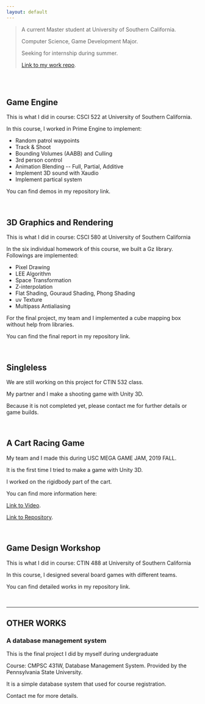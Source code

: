```yaml
---
layout: default
---
```




>A current Master student at University of Southern California.
>
>Computer Science, Game Development Major.
>
>Seeking for internship during summer.
>
>[Link to my work repo](https://github.com/shinoobu/Portfolio).
<br/>
<br/>


## Game Engine

This is what I did in course: CSCI 522 at University of Southern California.

In this course, I worked in Prime Engine to implement:

*   Random patrol waypoints
*   Track & Shoot
*   Bounding Volumes (AABB) and Culling
*   3rd person control
*   Animation Blending -- Full, Partial, Additive
*   Implement 3D sound with Xaudio
*   Implement partical system

You can find demos in my repository link.


<br/>



## 3D Graphics and Rendering

This is what I did in course: CSCI 580 at University of Southern California

In the six individual homework of this course, we built a Gz library. Followings are implemented:

*   Pixel Drawing
*   LEE Algorithm
*   Space Transformation
*   Z-interpolation
*   Flat Shading, Gouraud Shading, Phong Shading
*   uv Texture
*   Multipass Antialiasing

For the final project, my team and I implemented a cube mapping box without help from libraries.

You can find the final report in my repository link.

<br/>

## Singleless

We are still working on this project for CTIN 532 class.

My partner and I make a shooting game with Unity 3D.

Because it is not completed yet, please contact me for further details or game builds.


<br/>


## A Cart Racing Game

My team and I made this during USC MEGA GAME JAM, 2019 FALL.

It is the first time I tried to make a game with Unity 3D.

I worked on the rigidbody part of the cart.

You can find more information here:

[Link to Video](https://www.youtube.com/watch?v=1le_Cl_cutM&feature=youtu.be).

[Link to Repository](https://github.com/benhaderle/RacingJamGame).


<br/>

## Game Design Workshop

This is what I did in course: CTIN 488 at University of Southern California

In this course, I designed several board games with different teams.

You can find detailed works in my repository link.


<br/>


* * *

## OTHER WORKS


### A database management system

This is the final project I did by myself during undergraduate

Course: CMPSC 431W, Database Management System. Provided by the Pennsylvania State University.

It is a simple database system that used for course registration.

Contact me for more details.
